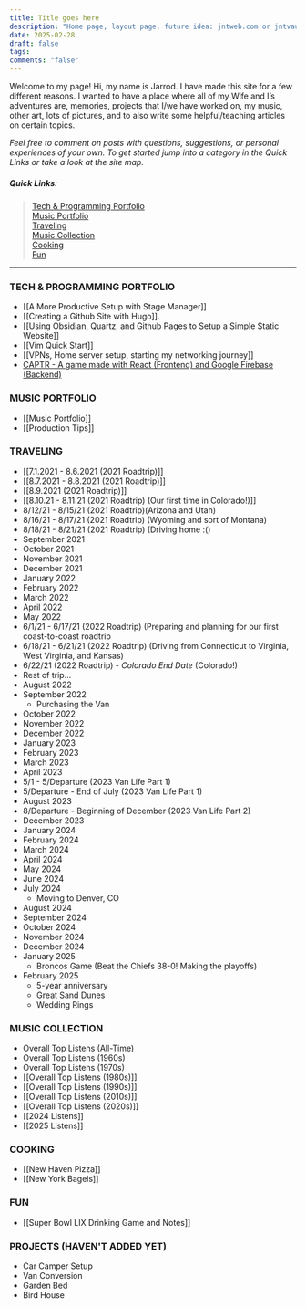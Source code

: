 ```yaml
---
title: Title goes here
description: "Home page, layout page, future idea: jntweb.com or jntvault.com"
date: 2025-02-28
draft: false
tags: 
comments: "false"
---
```

Welcome to my page! Hi, my name is Jarrod. I have made this site for a few different reasons. I wanted to have a place where all of my Wife and I’s adventures are, memories, projects that I/we have worked on, my music, other art, lots of pictures, and to also write some helpful/teaching articles on certain topics.

*Feel free to comment on posts with questions, suggestions, or personal experiences of your own. To get started jump into a category in the Quick Links or take a look at the site map.*
##### Quick Links:
> [Tech & Programming Portfolio](https://jcorrell35.github.io/vault-web/Programming/)  
> [Music Portfolio](https://jcorrell35.github.io/vault-web/Music-Portfolio/)  
> [Traveling](https://jcorrell35.github.io/vault-web/Traveling/)  
> [Music Collection](https://jcorrell35.github.io/vault-web/Music-Collection/)  
> [Cooking](https://jcorrell35.github.io/vault-web/Cooking/)  
> [Fun](https://jcorrell35.github.io/vault-web/Fun/)    
------
### TECH & PROGRAMMING PORTFOLIO
- [[A More Productive Setup with Stage Manager]]
- [[Creating a Github Site with Hugo]].
- [[Using Obsidian, Quartz, and Github Pages to Setup a Simple Static Website]]
- [[Vim Quick Start]]
- [[VPNs, Home server setup, starting my networking journey]]
- [CAPTR - A game made with React (Frontend) and Google Firebase (Backend)](https://github.com/jcorrell35/captr-game/) 

### MUSIC PORTFOLIO
* [[Music Portfolio]]
* [[Production Tips]]
### TRAVELING
- [[7.1.2021 - 8.6.2021 (2021 Roadtrip)]]
- [[8.7.2021 - 8.8.2021 (2021 Roadtrip)]]
- [[8.9.2021 (2021 Roadtrip)]]
- [[8.10.21 - 8.11.21 (2021 Roadtrip) (Our first time in Colorado!)]]
- 8/12/21 - 8/15/21 (2021 Roadtrip)(Arizona and Utah)
- 8/16/21 - 8/17/21 (2021 Roadtrip) (Wyoming and sort of Montana)
- 8/18/21 - 8/21/21 (2021 Roadtrip) (Driving home :()
- September 2021
- October 2021
- November 2021
- December 2021
- January 2022
- February 2022
- March 2022
- April 2022
- May 2022
- 6/1/21 - 6/17/21 (2022 Roadtrip) (Preparing and planning for our first coast-to-coast roadtrip
- 6/18/21 - 6/21/21 (2022 Roadtrip) (Driving from Connecticut to Virginia, West Virginia, and Kansas)
- 6/22/21 (2022 Roadtrip) - *Colorado End Date* (Colorado!)
- Rest of trip…
- August 2022
- September 2022
    - Purchasing the Van
- October 2022
- November 2022
- December 2022
- January 2023
- February 2023
- March 2023
- April 2023
- 5/1 - 5/Departure (2023 Van Life Part 1)
- 5/Departure - End of July (2023 Van Life Part 1)
- August 2023
- 8/Departure - Beginning of December (2023 Van Life Part 2)
- December 2023
- January 2024
- February 2024
- March 2024
- April 2024
- May 2024
- June 2024
- July 2024
	- Moving to Denver, CO
- August 2024
- September 2024
- October 2024
- November 2024
- December 2024
- January 2025
	- Broncos Game (Beat the Chiefs 38-0! Making the playoffs)
- February 2025
	- 5-year anniversary
	- Great Sand Dunes
	- Wedding Rings
### MUSIC COLLECTION
- Overall Top Listens (All-Time)
- Overall Top Listens (1960s)
- Overall Top Listens (1970s)
- [[Overall Top Listens (1980s)]]
- [[Overall Top Listens (1990s)]]
- [[Overall Top Listens (2010s)]]
- [[Overall Top Listens (2020s)]]
- [[2024 Listens]]
- [[2025 Listens]]
### COOKING
- [[New Haven Pizza]]
- [[New York Bagels]]
### FUN
- [[Super Bowl LIX Drinking Game and Notes]]
### PROJECTS (HAVEN'T ADDED YET)
- Car Camper Setup
- Van Conversion
- Garden Bed
- Bird House